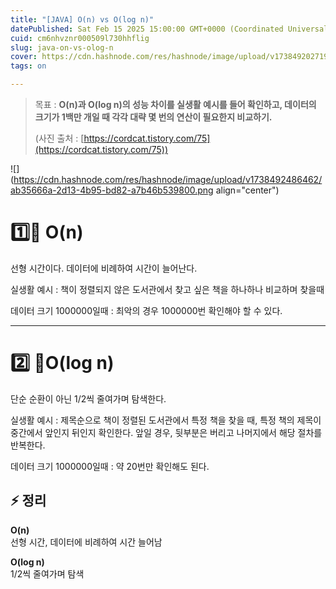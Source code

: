 ```yaml
---
title: "[JAVA] O(n) vs O(log n)"
datePublished: Sat Feb 15 2025 15:00:00 GMT+0000 (Coordinated Universal Time)
cuid: cm6nhvznr000509l730hhflig
slug: java-on-vs-olog-n
cover: https://cdn.hashnode.com/res/hashnode/image/upload/v1738492027198/93284065-0a23-4b25-80dd-1cb665f18f7e.png
tags: on

---
```


> 목표 : **O(n)과 O(log n)의 성능 차이를 실생활 예시를 들어 확인하고, 데이터의 크기가 1백만 개일 때 각각 대략 몇 번의 연산이 필요한지 비교하기.**
> 
> (사진 출처 : [https://cordcat.tistory.com/75](https://cordcat.tistory.com/75))

![](https://cdn.hashnode.com/res/hashnode/image/upload/v1738492486462/ab35666a-2d13-4b95-bd82-a7b46b539800.png align="center")

# 1️⃣ O(n)

선형 시간이다. 데이터에 비례하여 시간이 늘어난다.

실생활 예시 : 책이 정렬되지 않은 도서관에서 찾고 싶은 책을 하나하나 비교하며 찾을때

데이터 크기 1000000일때 : 최악의 경우 1000000번 확인해야 할 수 있다.

---

# 2️⃣ O(log n)

단순 순환이 아닌 1/2씩 줄여가며 탐색한다.

실생활 예시 : 제목순으로 책이 정렬된 도서관에서 특정 책을 찾을 때, 특정 책의 제목이 중간에서 앞인지 뒤인지 확인한다. 앞일 경우, 뒷부분은 버리고 나머지에서 해당 절차를 반복한다.

데이터 크기 1000000일때 : 약 20번만 확인해도 된다.

## ⚡ 정리

**O(n)**  
선형 시간, 데이터에 비례하여 시간 늘어남

**O(log n)**  
1/2씩 줄여가며 탐색